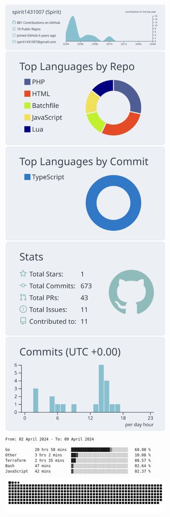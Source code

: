 [![](https://raw.githubusercontent.com/spirit1431007/spirit1431007/master/profile-summary-card-output/nord_bright/0-profile-details.svg)](https://git.io/spiritx)
[![](https://raw.githubusercontent.com/spirit1431007/spirit1431007/master/profile-summary-card-output/nord_bright/1-repos-per-language.svg)](https://git.io/spiritx) [![](https://raw.githubusercontent.com/spirit1431007/spirit1431007/master/profile-summary-card-output/nord_bright/2-most-commit-language.svg)](https://git.io/spiritx)
[![](https://raw.githubusercontent.com/spirit1431007/spirit1431007/master/profile-summary-card-output/nord_bright/3-stats.svg)](https://git.io/spiritx) [![](https://raw.githubusercontent.com/spirit1431007/spirit1431007/master/profile-summary-card-output/nord_bright/4-productive-time.svg)](https://git.io/spiritx)

<!--START_SECTION:waka-->

```txt
From: 02 April 2024 - To: 09 April 2024

Go           20 hrs 50 mins  █████████████████▒░░░░░░░   68.98 %
Other        3 hrs 2 mins    ██▓░░░░░░░░░░░░░░░░░░░░░░   10.08 %
Terraform    2 hrs 35 mins   ██░░░░░░░░░░░░░░░░░░░░░░░   08.57 %
Bash         47 mins         ▓░░░░░░░░░░░░░░░░░░░░░░░░   02.64 %
JavaScript   42 mins         ▓░░░░░░░░░░░░░░░░░░░░░░░░   02.37 %
```

<!--END_SECTION:waka-->

![contribution](https://github.com/spirit1431007/spirit1431007/blob/output/github-contribution-grid-snake.svg)
